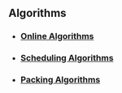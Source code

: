 Algorithms
----


- ### [Online Algorithms](https://github.com/hxwang/GreenDC-Summary/blob/master/algorithms/Online-Algorithms.md)

- ### [Scheduling Algorithms](https://github.com/hxwang/GreenDC-Summary/blob/master/algorithms/scheduling-algorithms.md)

- ### [Packing Algorithms](https://github.com/hxwang/GreenDC-Summary/blob/master/algorithms/packing-algorithm.md)
